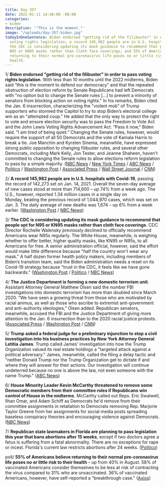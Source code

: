 ```yaml
---
title: Day 357
date: 2022-01-11 14:46:00 -08:00
categories:
- biden
description: '"This is the moment."'
image: "/uploads/day-357-biden.jpg"
todayInOneSentence: Biden endorsed "getting rid of the filibuster" in order to pass
  voting rights legislation; a record 145,982 people are in U.S. hospitals with Covid-19;
  the CDC is considering updating its mask guidance to recommend that people opt for
  N95 or KN95 masks rather than cloth face coverings; and 55% of Americans believe
  returning to their normal pre-coronavirus life poses no or little risk to their
  health.
---
```


1/ **Biden endorsed "getting rid of the filibuster" in order to pass voting rights legislation**. With less than 10 months until the 2022 midterms, Biden said “this is the moment to defend our democracy” and that the repeated obstruction of election reform by Senate Republicans had left Democrats with "no option but to change the Senate rules \[...\] to prevent a minority of senators from blocking action on voting rights." In his remarks, Biden cited the Jan. 6 insurrection, characterizing the "violent mob" of Trump supporters who stormed the Capitol to try to stop Biden’s electoral college win as an "attempted coup." He added that the only way to protect the right to vote and ensure election security was to pass the Freedom to Vote Act and the John Lewis Voting Rights Advancement Act. “Pass it now," Biden said. “I am tired of being quiet.” Changing the Senate rules, however, would require the support of all 50 Democrats and the vote of Kamala Harris to break a tie. Joe Manchin and Kyrsten Sinema, meanwhile, have expressed strong public opposition to changing filibuster rules, and several other Democrats, including Mark Kelly, Jon Tester, and Jeanne Shaheen, haven't committed to changing the Senate rules to allow elections reform legislation to pass by a simple majority. ([NBC News](https://www.nbcnews.com/politics/white-house/biden-under-pressure-chart-voting-rights-path-atlanta-speech-n1287255) / [New York Times](https://www.nytimes.com/2022/01/11/us/politics/biden-filibuster-voting-rights.html) / [ABC News](https://abcnews.go.com/Politics/biden-make-forceful-push-voting-rights-filibuster-georgia/story?id=82187118) / [Politico](https://www.politico.com/news/2022/01/11/biden-harris-voting-rights-speech-526903) / [Washington Post](https://www.washingtonpost.com/politics/biden-voting-rights-filibuster/2022/01/11/ada7ce66-72dd-11ec-b202-b9b92330d4fa_story.html) / [Associated Press](https://apnews.com/article/voting-rights-joe-biden-georgia-voting-martin-luther-king-jr-dc4544c23622f35fc95d63afe512554d) / [Wall Street Journal](https://www.wsj.com/articles/biden-casts-election-law-votes-as-turning-point-for-nation-in-speech-11641897003?mod=hp_lead_pos1) / [CNN](https://www.cnn.com/politics/live-news/biden-harris-voting-rights-speech-01-11-2022/index.html))

2/ **A record 145,982 people are in U.S. hospitals with Covid-19**, passing the record of 142,273 set on Jan. 14, 2021. Overall the seven-day average of new cases stood at more than 714,600 – up 74% from a week ago. The U.S., however, reported 1.34 million cases in a single day on Monday, beating the previous record of 1,044,970 cases, which was set on Jan. 3. The daily average of new deaths was 1,674 – up 6% from a week earlier. ([Washington Post](https://www.washingtonpost.com/health/2022/01/10/covid-hospitalized-omicron/) / [NBC News](https://www.nbcnews.com/news/us-news/us-reports-record-13m-covid-cases-day-hospitalizations-soar-rcna11736))

3/ **The CDC is considering updating its mask guidance to recommend that people opt for N95 or KN95 masks rather than cloth face coverings**. CDC Director Rochelle Walensky previously declined to officially recommend Americans wear N95s regularly. The White House, meanwhile, is weighing whether to offer better, higher quality masks, like KN95 or N95s, to all Americans for free. A senior administration official, however, said the effort would make little difference because "half the country won't wear any mask." A half dozen former health policy makers, including members of Biden’s transition team, said the Biden administration needs a reset on its Covid-19 strategy because "trust in the CDC, it feels like we have gone backwards." ([Washington Post](https://www.washingtonpost.com/health/2022/01/10/cdc-weighs-n95-kn95-masks-guidance-omicron/) / [Politico](https://www.politico.com/news/2022/01/11/biden-n95-mask-distribution-526889) / [NBC News](https://www.nbcnews.com/politics/white-house/we-have-gone-backwards-covid-confusion-snarls-biden-white-house-n1287282))

4/ **The Justice Department is forming a new domestic terrorism unit**. Assistant Attorney General Matthew Olsen said the number FBI investigations into domestic terrorism has more than doubled since March 2020. “We have seen a growing threat from those who are motivated by racial animus, as well as those who ascribe to extremist anti-government and anti-authority ideologies,” Olsen added. Republican senators, meanwhile, accused the FBI and the Justice Department of giving more attention to the Jan. 6 insurrection than to the 2020 racial justice protests. ([Associated Press](https://apnews.com/article/united-states-national-security-terrorism-899caf47624dd8741d04f73e65659e68) / [Washington Post](https://www.washingtonpost.com/national-security/domestic-terrorism-justice-threat/2022/01/11/dfd8d82c-72eb-11ec-8b0a-bcfab800c430_story.html) / [CNN](https://www.cnn.com/2022/01/11/politics/justice-department-forms-new-domestic-terrorism-unit/index.html))

5/ **Trump asked a federal judge for a preliminary injunction to stop a civil investigation into his business practices by New York Attorney General Letitia James**. Trump called James' investigation into how the Trump Organization valued its real estate holdings a "targeted attack against a political adversary." James, meanwhile, called the filing a delay tactic and "neither Donald Trump nor the Trump Organization get to dictate if and where they will answer for their actions. Our investigation will continue undeterred because no one is above the law, not even someone with the name Trump." ([ABC News](https://abcnews.go.com/Politics/trump-asks-federal-judge-halt-civil-investigation-business/story?id=82197386))

6/ **House Minority Leader Kevin McCarthy threatened to remove some Democratic members from their committee roles if Republicans win control of House in the midterms**. McCarthy called out Reps. Eric Swalwell, Ilhan Omar, and Adam Schiff as Democrats he'd remove from their committee assignments in retaliation to Democrats removing Rep. Marjorie Taylor Greene from her assignments for social media posts spreading baseless conspiracy theories and encouraging violence against Democrats.  ([NBC News](https://www.nbcnews.com/politics/congress/mccarthy-says-if-house-speaker-he-would-strip-some-democrats-n1287252))

7/ **Republican state lawmakers in Florida are planning to pass legislation this year that bans abortions after 15 weeks**, except if two doctors agree a fetus is suffering from a fatal abnormality. There are no exceptions for rape or incest. Florida's current law restricts abortions after 24 weeks. ([Politico](https://www.politico.com/states/florida/story/2022/01/11/florida-republicans-craft-restrictive-abortion-law-democrats-have-little-power-to-stop-1405036))

poll/ **55% of Americans believe returning to their normal pre-coronavirus life poses no or little risk to their health** – up from 40% in August. 58% of vaccinated Americans consider themselves to be less at risk of contracting the virus compared to 31% who are unvaccinated. 36% of vaccinated Americans, however, have self-reported a “breakthrough case.” ([Axios](https://www.axios.com/axios-ipsos-poll-america-retrenches-741882b7-71fe-4b01-8e10-b39558415ca2.html))